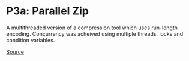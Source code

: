 # P3a: Parallel Zip
A multithreaded version of a compression tool which uses run-length encoding. Concurrency was acheived using multiple threads, locks and condition variables.

[Source](https://github.com/remzi-arpacidusseau/ostep-projects/tree/master/concurrency-pzip)